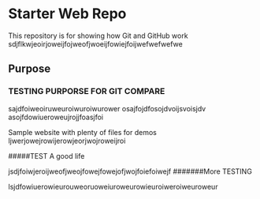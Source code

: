 # Starter Web Repo

This repository is for showing how Git and GitHub work
sdjflkwjeoirjoweijfojweofjwoeijfowiejfoijwefwefwefwe

## Purpose

### TESTING PURPORSE FOR GIT COMPARE

sajdfoiweoiruweuroiwuroiwurower
osajfojdfosojdvoijsvoisjdv
asojfdowiueroweujrojjfoasjfoi


Sample website with plenty of files for demos
ljwerjowejrowijerowjeorjwojroweijroi

#####TEST
A good life

jsdjfoiwjeroijweofjweojfowejfowejofjwojfoiefoiwejf
#######More TESTING

lsjdfowiuerowieurouweoruoweiuroweurowieuroiweroiweuroweur
